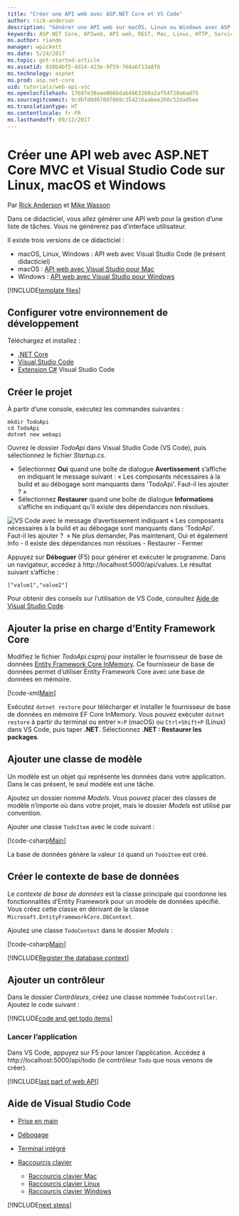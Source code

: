 ```yaml
---
title: "Créer une API web avec ASP.NET Core et VS Code"
author: rick-anderson
description: "Générer une API web sur macOS, Linux ou Windows avec ASP.NET Core MVC et Visual Studio Code"
keywords: ASP.NET Core, APIweb, API web, REST, Mac, Linux, HTTP, Service, Service HTTP, VS Code
ms.author: riande
manager: wpickett
ms.date: 5/24/2017
ms.topic: get-started-article
ms.assetid: 830b4bf5-dd14-423e-9f59-764a6f13a8f6
ms.technology: aspnet
ms.prod: asp.net-core
uid: tutorials/web-api-vsc
ms.openlocfilehash: 17687e38aae066bdab4663268a2af54f20a6ad75
ms.sourcegitcommit: 9cdbfd0d670d70b9c354216aabee260c52dad5ee
ms.translationtype: HT
ms.contentlocale: fr-FR
ms.lasthandoff: 09/12/2017
---
```

# <a name="create-a-web-api-with-aspnet-core-mvc-and-visual-studio-code-on-linux-macos-and-windows"></a>Créer une API web avec ASP.NET Core MVC et Visual Studio Code sur Linux, macOS et Windows

Par [Rick Anderson](https://twitter.com/RickAndMSFT) et [Mike Wasson](https://github.com/mikewasson)

Dans ce didacticiel, vous allez générer une API web pour la gestion d’une liste de tâches. Vous ne générerez pas d’interface utilisateur.

Il existe trois versions de ce didacticiel :

* macOS, Linux, Windows : API web avec Visual Studio Code (le présent didacticiel)
* macOS : [API web avec Visual Studio pour Mac](xref:tutorials/first-web-api-mac)
* Windows : [API web avec Visual Studio pour Windows](xref:tutorials/first-web-api)

<!-- WARNING: The code AND images in this doc are used by uid: tutorials/web-api-vsc, tutorials/first-web-api-mac and tutorials/first-web-api. If you change any code/images in this tutorial, update uid: tutorials/web-api-vsc -->

[!INCLUDE[template files](../includes/webApi/intro.md)]

## <a name="set-up-your-development-environment"></a>Configurer votre environnement de développement

Téléchargez et installez :
- [.NET Core](https://www.microsoft.com/net/core)
- [Visual Studio Code](https://code.visualstudio.com)
- [Extension C#](https://marketplace.visualstudio.com/items?itemName=ms-vscode.csharp) Visual Studio Code

## <a name="create-the-project"></a>Créer le projet

À partir d’une console, exécutez les commandes suivantes :

```console
mkdir TodoApi
cd TodoApi
dotnet new webapi
```

Ouvrez le dossier *TodoApi* dans Visual Studio Code (VS Code), puis sélectionnez le fichier *Startup.cs*.

- Sélectionnez **Oui** quand une boîte de dialogue **Avertissement** s’affiche en indiquant le message suivant : « Les composants nécessaires à la build et au débogage sont manquants dans 'TodoApi'. Faut-il les ajouter ? »
- Sélectionnez **Restaurer** quand une boîte de dialogue **Informations** s’affiche en indiquant qu’il existe des dépendances non résolues.

<!-- uid: tutorials/first-mvc-app-xplat/start-mvc uses the pic below. If you change it, make sure it's consistent -->

![VS Code avec le message d’avertissement indiquant « Les composants nécessaires à la build et au débogage sont manquants dans 'TodoApi'. Faut-il les ajouter ?  » Ne plus demander, Pas maintenant, Oui et également Info - Il existe des dépendances non résolues - Restaurer - Fermer](web-api-vsc/_static/vsc_restore.png)

Appuyez sur **Déboguer** (F5) pour générer et exécuter le programme. Dans un navigateur, accédez à http://localhost:5000/api/values. Le résultat suivant s’affiche :

`["value1","value2"]`

Pour obtenir des conseils sur l’utilisation de VS Code, consultez [Aide de Visual Studio Code](#visual-studio-code-help).

## <a name="add-support-for-entity-framework-core"></a>Ajouter la prise en charge d’Entity Framework Core

Modifiez le fichier *TodoApi.csproj* pour installer le fournisseur de base de données [Entity Framework Core InMemory](https://docs.microsoft.com/ef/core/providers/in-memory/). Ce fournisseur de base de données permet d’utiliser Entity Framework Core avec une base de données en mémoire.

[!code-xml[Main](web-api-vsc/sample/TodoApi/TodoApi.csproj?highlight=12)]

Exécutez `dotnet restore` pour télécharger et installer le fournisseur de base de données en mémoire EF Core InMemory. Vous pouvez exécuter `dotnet restore` à partir du terminal ou entrer `⌘⇧P` (macOS) ou `Ctrl+Shift+P` (Linux) dans VS Code, puis taper **.NET**. Sélectionnez **.NET : Restaurer les packages**.

## <a name="add-a-model-class"></a>Ajouter une classe de modèle

Un modèle est un objet qui représente les données dans votre application. Dans le cas présent, le seul modèle est une tâche.

Ajoutez un dossier nommé *Models*. Vous pouvez placer des classes de modèle n’importe où dans votre projet, mais le dossier *Models* est utilisé par convention.

Ajouter une classe `TodoItem` avec le code suivant :

[!code-csharp[Main](first-web-api/sample/TodoApi/Models/TodoItem.cs)]

La base de données génère la valeur `Id` quand un `TodoItem` est créé.

## <a name="create-the-database-context"></a>Créer le contexte de base de données

Le *contexte de base de données* est la classe principale qui coordonne les fonctionnalités d’Entity Framework pour un modèle de données spécifié. Vous créez cette classe en dérivant de la classe `Microsoft.EntityFrameworkCore.DbContext`.

Ajoutez une classe `TodoContext` dans le dossier *Models* :

[!code-csharp[Main](first-web-api/sample/TodoApi/Models/TodoContext.cs)]

[!INCLUDE[Register the database context](../includes/webApi/register_dbContext.md)]

## <a name="add-a-controller"></a>Ajouter un contrôleur

Dans le dossier *Contrôleurs*, créez une classe nommée `TodoController`. Ajoutez le code suivant :

[!INCLUDE[code and get todo items](../includes/webApi/getTodoItems.md)]

### <a name="launch-the-app"></a>Lancer l’application

Dans VS Code, appuyez sur F5 pour lancer l’application. Accédez à http://localhost:5000/api/todo (le contrôleur `Todo` que nous venons de créer).

[!INCLUDE[last part of web API](../includes/webApi/end.md)]

## <a name="visual-studio-code-help"></a>Aide de Visual Studio Code

- [Prise en main](https://code.visualstudio.com/docs)
- [Débogage](https://code.visualstudio.com/docs/editor/debugging)
- [Terminal intégré](https://code.visualstudio.com/docs/editor/integrated-terminal)
- [Raccourcis clavier](https://code.visualstudio.com/docs/getstarted/keybindings#_keyboard-shortcuts-reference)

  - [Raccourcis clavier Mac](https://code.visualstudio.com/shortcuts/keyboard-shortcuts-macos.pdf)
  - [Raccourcis clavier Linux](https://code.visualstudio.com/shortcuts/keyboard-shortcuts-linux.pdf)
  - [Raccourcis clavier Windows](https://code.visualstudio.com/shortcuts/keyboard-shortcuts-windows.pdf)

[!INCLUDE[next steps](../includes/webApi/next.md)]


